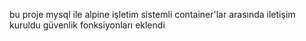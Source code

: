 bu proje mysql ile alpine işletim sistemli container'lar arasında iletişim kuruldu güvenlik fonksiyonları eklendi
